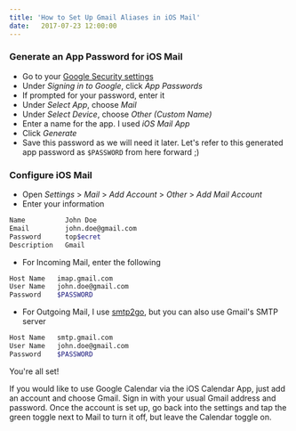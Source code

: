 ```yaml
---
title: 'How to Set Up Gmail Aliases in iOS Mail'
date:   2017-07-23 12:00:00
---
```


### Generate an App Password for iOS Mail

* Go to your [Google Security settings](https://myaccount.google.com/security#signin)
* Under *Signing in to Google*, click *App Passwords*
* If prompted for your password, enter it
* Under *Select App*, choose *Mail*
* Under *Select Device*, choose *Other (Custom Name)*
* Enter a name for the app. I used *iOS Mail App*
* Click *Generate*
* Save this password as we will need it later. Let's refer to this generated app password as `$PASSWORD` from here forward ;)


### Configure iOS Mail

* Open *Settings* > *Mail* > *Add Account* > *Other* > *Add Mail Account*
* Enter your information

``` bash
Name          John Doe
Email         john.doe@gmail.com
Password      top$ecret
Description   Gmail
```

* For Incoming Mail, enter the following

``` bash
Host Name   imap.gmail.com
User Name   john.doe@gmail.com
Password    $PASSWORD
```

* For Outgoing Mail, I use [smtp2go](http://www.smtp2go.com), but you can also use Gmail's SMTP server

``` bash
Host Name   smtp.gmail.com
User Name   john.doe@gmail.com
Password    $PASSWORD
```

You're all set!

If you would like to use Google Calendar via the iOS Calendar App, just add an account and choose Gmail. Sign in with your usual Gmail address and password. Once the account is set up, go back into the settings and tap the green toggle next to Mail to turn it off, but leave the Calendar toggle on.
